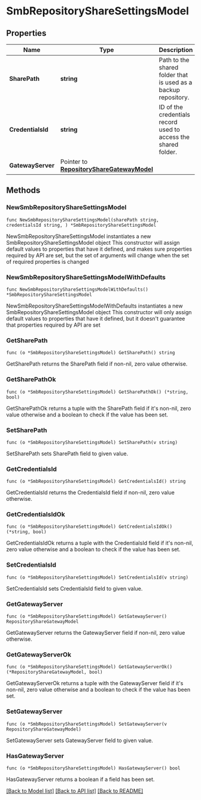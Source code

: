 # SmbRepositoryShareSettingsModel

## Properties

Name | Type | Description | Notes
------------ | ------------- | ------------- | -------------
**SharePath** | **string** | Path to the shared folder that is used as a backup repository. | 
**CredentialsId** | **string** | ID of the credentials record used to access the shared folder. | 
**GatewayServer** | Pointer to [**RepositoryShareGatewayModel**](RepositoryShareGatewayModel.md) |  | [optional] 

## Methods

### NewSmbRepositoryShareSettingsModel

`func NewSmbRepositoryShareSettingsModel(sharePath string, credentialsId string, ) *SmbRepositoryShareSettingsModel`

NewSmbRepositoryShareSettingsModel instantiates a new SmbRepositoryShareSettingsModel object
This constructor will assign default values to properties that have it defined,
and makes sure properties required by API are set, but the set of arguments
will change when the set of required properties is changed

### NewSmbRepositoryShareSettingsModelWithDefaults

`func NewSmbRepositoryShareSettingsModelWithDefaults() *SmbRepositoryShareSettingsModel`

NewSmbRepositoryShareSettingsModelWithDefaults instantiates a new SmbRepositoryShareSettingsModel object
This constructor will only assign default values to properties that have it defined,
but it doesn't guarantee that properties required by API are set

### GetSharePath

`func (o *SmbRepositoryShareSettingsModel) GetSharePath() string`

GetSharePath returns the SharePath field if non-nil, zero value otherwise.

### GetSharePathOk

`func (o *SmbRepositoryShareSettingsModel) GetSharePathOk() (*string, bool)`

GetSharePathOk returns a tuple with the SharePath field if it's non-nil, zero value otherwise
and a boolean to check if the value has been set.

### SetSharePath

`func (o *SmbRepositoryShareSettingsModel) SetSharePath(v string)`

SetSharePath sets SharePath field to given value.


### GetCredentialsId

`func (o *SmbRepositoryShareSettingsModel) GetCredentialsId() string`

GetCredentialsId returns the CredentialsId field if non-nil, zero value otherwise.

### GetCredentialsIdOk

`func (o *SmbRepositoryShareSettingsModel) GetCredentialsIdOk() (*string, bool)`

GetCredentialsIdOk returns a tuple with the CredentialsId field if it's non-nil, zero value otherwise
and a boolean to check if the value has been set.

### SetCredentialsId

`func (o *SmbRepositoryShareSettingsModel) SetCredentialsId(v string)`

SetCredentialsId sets CredentialsId field to given value.


### GetGatewayServer

`func (o *SmbRepositoryShareSettingsModel) GetGatewayServer() RepositoryShareGatewayModel`

GetGatewayServer returns the GatewayServer field if non-nil, zero value otherwise.

### GetGatewayServerOk

`func (o *SmbRepositoryShareSettingsModel) GetGatewayServerOk() (*RepositoryShareGatewayModel, bool)`

GetGatewayServerOk returns a tuple with the GatewayServer field if it's non-nil, zero value otherwise
and a boolean to check if the value has been set.

### SetGatewayServer

`func (o *SmbRepositoryShareSettingsModel) SetGatewayServer(v RepositoryShareGatewayModel)`

SetGatewayServer sets GatewayServer field to given value.

### HasGatewayServer

`func (o *SmbRepositoryShareSettingsModel) HasGatewayServer() bool`

HasGatewayServer returns a boolean if a field has been set.


[[Back to Model list]](../README.md#documentation-for-models) [[Back to API list]](../README.md#documentation-for-api-endpoints) [[Back to README]](../README.md)


